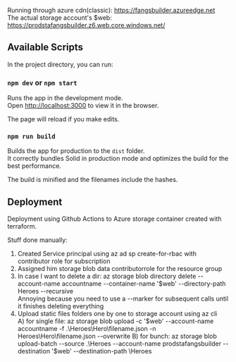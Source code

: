 Running through azure cdn(classic): https://fangsbuilder.azureedge.net  
The actual storage account's $web: https://prodstafangsbuilder.z6.web.core.windows.net/

## Available Scripts

In the project directory, you can run:

### `npm dev` or `npm start`

Runs the app in the development mode.<br>
Open [http://localhost:3000](http://localhost:3000) to view it in the browser.

The page will reload if you make edits.<br>

### `npm run build`

Builds the app for production to the `dist` folder.<br>
It correctly bundles Solid in production mode and optimizes the build for the best performance.

The build is minified and the filenames include the hashes.<br>
## Deployment

Deployment using Github Actions to Azure storage container created with terraform.

Stuff done manually: 
1. Created Service principal using az ad sp create-for-rbac with  contributor role for subscription  
2. Assigned him storage blob data contributorrole for the resource group  
3. In case I want to delete a dir:  az storage blob directory delete --account-name accountname --container-name '$web' --directory-path Heroes --recursive  
    Annoying because you need to use a --marker for subsequent calls until it finishes deleting everything  
4. Upload static files folders one by one to storage account using az cli  
    A) for single file: az storage blob upload -c '$web' --account-name accountname -f .\Heroes\Hero\filename.json  -n Heroes\Hero\filename.json  --overwrite  
    B) for bunch: az storage blob upload-batch --source .\Heroes --account-name prodstafangsbuilder --destination '$web' --destination-path \Heroes  